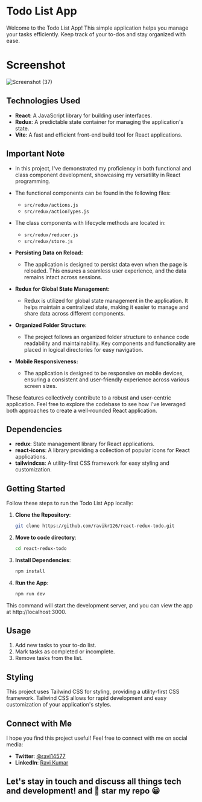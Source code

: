 # Todo List App

Welcome to the Todo List App! This simple application helps you manage your tasks efficiently. Keep track of your to-dos and stay organized with ease.

# Screenshot
![Screenshot (37)](https://github.com/ravikr126/react-redux-todo/assets/53082978/2a40d1ab-d09d-4eac-a805-503a6185e828)

## Technologies Used

- **React**: A JavaScript library for building user interfaces.
- **Redux**: A predictable state container for managing the application's state.
- **Vite**: A fast and efficient front-end build tool for React applications.

## Important Note

- In this project, I've demonstrated my proficiency in both functional and class component development, showcasing my versatility in React programming.

- The functional components can be found in the following files:
  - `src/redux/actions.js`
  - `src/redux/actionTypes.js`

- The class components with lifecycle methods are located in:
  - `src/redux/reducer.js`
  - `src/redux/store.js`

- **Persisting Data on Reload:**
  - The application is designed to persist data even when the page is reloaded. This ensures a seamless user experience, and the data remains intact across sessions.

- **Redux for Global State Management:**
  - Redux is utilized for global state management in the application. It helps maintain a centralized state, making it easier to manage and share data across different components.

- **Organized Folder Structure:**
  - The project follows an organized folder structure to enhance code readability and maintainability. Key components and functionality are placed in logical directories for easy navigation.

- **Mobile Responsiveness:**
  - The application is designed to be responsive on mobile devices, ensuring a consistent and user-friendly experience across various screen sizes.

These features collectively contribute to a robust and user-centric application.
Feel free to explore the codebase to see how I've leveraged both approaches to create a well-rounded React application.


## Dependencies

- **redux**: State management library for React applications.
- **react-icons**: A library providing a collection of popular icons for React applications.
- **tailwindcss**: A utility-first CSS framework for easy styling and customization.

## Getting Started

Follow these steps to run the Todo List App locally:

1. **Clone the Repository**:
   ```bash
   git clone https://github.com/ravikr126/react-redux-todo.git

2. **Move to code directory**:
   ```bash
   cd react-redux-todo

3. **Install Dependencies**:
   ``` bash
   npm install
4. **Run the App**:
   ```bash
   npm run dev
   
This command will start the development server, and you can view the app at http://localhost:3000.

   
## Usage
  1. Add new tasks to your to-do list.
  2. Mark tasks as completed or incomplete.
  3. Remove tasks from the list.
  
 ## Styling
This project uses Tailwind CSS for styling, providing a utility-first CSS framework. Tailwind CSS allows for rapid development and easy customization of your application's styles.

## Connect with Me

I hope you find this project useful! Feel free to connect with me on social media:

- **Twitter**: [@ravi14577](https://twitter.com/ravi14577)
- **LinkedIn**: [Ravi Kumar](https://www.linkedin.com/in/theravikr/)

## Let's stay in touch and discuss all things tech and development! and 🌟 star my repo 😀
